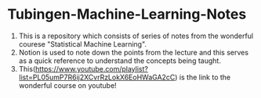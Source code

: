 # Tubingen-Machine-Learning-Notes
1. This is a repository which consists of series of notes from the wonderful courese "Statistical Machine Learning". 
2. Notion is used to note down the points from the lecture and this serves as a quick reference to understand the concepts being taught.
3. This(https://www.youtube.com/playlist?list=PL05umP7R6ij2XCvrRzLokX6EoHWaGA2cC) is the link to the wonderful course on youtube!


